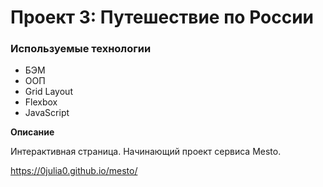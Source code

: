 # Проект 3: Путешествие по России

### Используемые технологии
* БЭМ
* ООП
* Grid Layout
* Flexbox
* JavaScript

**Описание**

Интерактивная страница. Начинающий проект сервиса Mesto.

https://0julia0.github.io/mesto/
